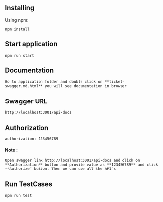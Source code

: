 ## Installing

Using npm:
```
npm install
```
## Start application
```
npm run start
```
## Documentation
```
Go to application folder and double click on **ticket-swagger.md.html** you will see documentation in browser
```
## Swagger URL
```
http://localhost:3001/api-docs
```
## Authorization
```
authorization: 123456789
```
#### Note :
```
Open swagger link http://localhost:3001/api-docs and click on **Authorization** button and provide value as **123456789** and click **Authorize" button. Then we can use all the API's
```
## Run TestCases
```
npm run test
```